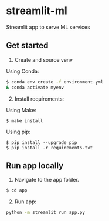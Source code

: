 # streamlit-ml
Streamlit app to serve ML services


## Get started

1. Create and source venv

Using Conda:
```bash
$ conda env create -f environment.yml
& conda activate myenv
```

2. Install requirements:

Using Make:
```
$ make install
```

Using pip:
```
$ pip install --upgrade pip
$ pip install -r requirements.txt
```

## Run app locally

1. Navigate to the app folder.
```bash
$ cd app
```

2. Run app:
```bash
python -m streamlit run app.py
```